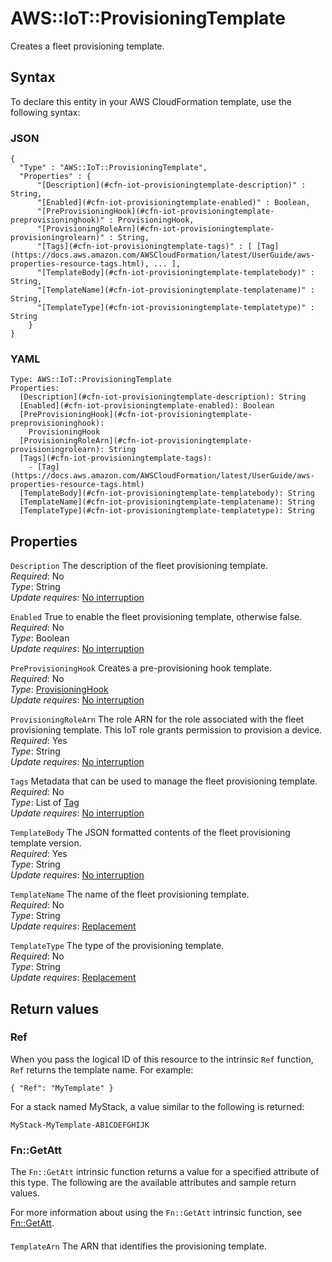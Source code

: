 # AWS::IoT::ProvisioningTemplate<a name="aws-resource-iot-provisioningtemplate"></a>

Creates a fleet provisioning template\.

## Syntax<a name="aws-resource-iot-provisioningtemplate-syntax"></a>

To declare this entity in your AWS CloudFormation template, use the following syntax:

### JSON<a name="aws-resource-iot-provisioningtemplate-syntax.json"></a>

```
{
  "Type" : "AWS::IoT::ProvisioningTemplate",
  "Properties" : {
      "[Description](#cfn-iot-provisioningtemplate-description)" : String,
      "[Enabled](#cfn-iot-provisioningtemplate-enabled)" : Boolean,
      "[PreProvisioningHook](#cfn-iot-provisioningtemplate-preprovisioninghook)" : ProvisioningHook,
      "[ProvisioningRoleArn](#cfn-iot-provisioningtemplate-provisioningrolearn)" : String,
      "[Tags](#cfn-iot-provisioningtemplate-tags)" : [ [Tag](https://docs.aws.amazon.com/AWSCloudFormation/latest/UserGuide/aws-properties-resource-tags.html), ... ],
      "[TemplateBody](#cfn-iot-provisioningtemplate-templatebody)" : String,
      "[TemplateName](#cfn-iot-provisioningtemplate-templatename)" : String,
      "[TemplateType](#cfn-iot-provisioningtemplate-templatetype)" : String
    }
}
```

### YAML<a name="aws-resource-iot-provisioningtemplate-syntax.yaml"></a>

```
Type: AWS::IoT::ProvisioningTemplate
Properties:
  [Description](#cfn-iot-provisioningtemplate-description): String
  [Enabled](#cfn-iot-provisioningtemplate-enabled): Boolean
  [PreProvisioningHook](#cfn-iot-provisioningtemplate-preprovisioninghook):
    ProvisioningHook
  [ProvisioningRoleArn](#cfn-iot-provisioningtemplate-provisioningrolearn): String
  [Tags](#cfn-iot-provisioningtemplate-tags):
    - [Tag](https://docs.aws.amazon.com/AWSCloudFormation/latest/UserGuide/aws-properties-resource-tags.html)
  [TemplateBody](#cfn-iot-provisioningtemplate-templatebody): String
  [TemplateName](#cfn-iot-provisioningtemplate-templatename): String
  [TemplateType](#cfn-iot-provisioningtemplate-templatetype): String
```

## Properties<a name="aws-resource-iot-provisioningtemplate-properties"></a>

`Description` <a name="cfn-iot-provisioningtemplate-description"></a>
The description of the fleet provisioning template\.  
_Required_: No  
_Type_: String  
_Update requires_: [No interruption](https://docs.aws.amazon.com/AWSCloudFormation/latest/UserGuide/using-cfn-updating-stacks-update-behaviors.html#update-no-interrupt)

`Enabled` <a name="cfn-iot-provisioningtemplate-enabled"></a>
True to enable the fleet provisioning template, otherwise false\.  
_Required_: No  
_Type_: Boolean  
_Update requires_: [No interruption](https://docs.aws.amazon.com/AWSCloudFormation/latest/UserGuide/using-cfn-updating-stacks-update-behaviors.html#update-no-interrupt)

`PreProvisioningHook` <a name="cfn-iot-provisioningtemplate-preprovisioninghook"></a>
Creates a pre\-provisioning hook template\.  
_Required_: No  
_Type_: [ProvisioningHook](aws-properties-iot-provisioningtemplate-provisioninghook.md)  
_Update requires_: [No interruption](https://docs.aws.amazon.com/AWSCloudFormation/latest/UserGuide/using-cfn-updating-stacks-update-behaviors.html#update-no-interrupt)

`ProvisioningRoleArn` <a name="cfn-iot-provisioningtemplate-provisioningrolearn"></a>
The role ARN for the role associated with the fleet provisioning template\. This IoT role grants permission to provision a device\.  
_Required_: Yes  
_Type_: String  
_Update requires_: [No interruption](https://docs.aws.amazon.com/AWSCloudFormation/latest/UserGuide/using-cfn-updating-stacks-update-behaviors.html#update-no-interrupt)

`Tags` <a name="cfn-iot-provisioningtemplate-tags"></a>
Metadata that can be used to manage the fleet provisioning template\.  
_Required_: No  
_Type_: List of [Tag](https://docs.aws.amazon.com/AWSCloudFormation/latest/UserGuide/aws-properties-resource-tags.html)  
_Update requires_: [No interruption](https://docs.aws.amazon.com/AWSCloudFormation/latest/UserGuide/using-cfn-updating-stacks-update-behaviors.html#update-no-interrupt)

`TemplateBody` <a name="cfn-iot-provisioningtemplate-templatebody"></a>
The JSON formatted contents of the fleet provisioning template version\.  
_Required_: Yes  
_Type_: String  
_Update requires_: [No interruption](https://docs.aws.amazon.com/AWSCloudFormation/latest/UserGuide/using-cfn-updating-stacks-update-behaviors.html#update-no-interrupt)

`TemplateName` <a name="cfn-iot-provisioningtemplate-templatename"></a>
The name of the fleet provisioning template\.  
_Required_: No  
_Type_: String  
_Update requires_: [Replacement](https://docs.aws.amazon.com/AWSCloudFormation/latest/UserGuide/using-cfn-updating-stacks-update-behaviors.html#update-replacement)

`TemplateType` <a name="cfn-iot-provisioningtemplate-templatetype"></a>
The type of the provisioning template\.  
_Required_: No  
_Type_: String  
_Update requires_: [Replacement](https://docs.aws.amazon.com/AWSCloudFormation/latest/UserGuide/using-cfn-updating-stacks-update-behaviors.html#update-replacement)

## Return values<a name="aws-resource-iot-provisioningtemplate-return-values"></a>

### Ref<a name="aws-resource-iot-provisioningtemplate-return-values-ref"></a>

When you pass the logical ID of this resource to the intrinsic `Ref` function, `Ref` returns the template name\. For example:

`{ "Ref": "MyTemplate" }`

For a stack named MyStack, a value similar to the following is returned:

`MyStack-MyTemplate-AB1CDEFGHIJK`

### Fn::GetAtt<a name="aws-resource-iot-provisioningtemplate-return-values-fn--getatt"></a>

The `Fn::GetAtt` intrinsic function returns a value for a specified attribute of this type\. The following are the available attributes and sample return values\.

For more information about using the `Fn::GetAtt` intrinsic function, see [Fn::GetAtt](https://docs.aws.amazon.com/AWSCloudFormation/latest/UserGuide/intrinsic-function-reference-getatt.html)\.

#### <a name="aws-resource-iot-provisioningtemplate-return-values-fn--getatt-fn--getatt"></a>

`TemplateArn` <a name="TemplateArn-fn::getatt"></a>
The ARN that identifies the provisioning template\.
